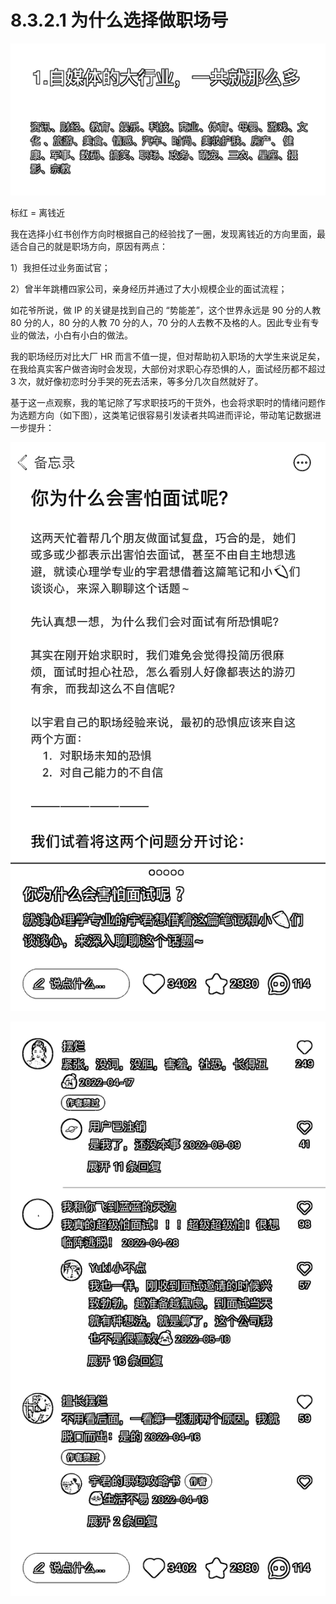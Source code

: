 # 8.3.2.1 为什么选择做职场号

![](img/06a6ef88fcb2ee91acc329a150ecbe1f.png)

标红 = 离钱近

我在选择小红书创作方向时根据自己的经验找了一圈，发现离钱近的方向里面，最适合自己的就是职场方向，原因有两点：

1）我担任过业务面试官；

2）曾半年跳槽四家公司，亲身经历并通过了大小规模企业的面试流程；

如花爷所说，做 IP 的关键是找到自己的 “势能差”，这个世界永远是 90 分的人教 80 分的人，80 分的人教 70 分的人，70 分的人去教不及格的人。因此专业有专业的做法，小白有小白的做法。

我的职场经历对比大厂 HR 而言不值一提，但对帮助初入职场的大学生来说足矣，在我给真实客户做咨询时会发现，大部份对求职心存恐惧的人，面试经历都不超过 3 次，就好像初恋时分手哭的死去活来，等多分几次自然就好了。

基于这一点观察，我的笔记除了写求职技巧的干货外，也会将求职时的情绪问题作为选题方向（如下图），这类笔记很容易引发读者共鸣进而评论，带动笔记数据进一步提升：

![](img/4c2c87020b4018118ea25b56de0b338e.png)

![](img/fac995f0c84784dd7783b1692c36fd0b.png)